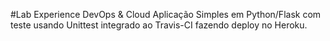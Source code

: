 #Lab Experience DevOps & Cloud</b>
</b>Aplicação Simples em  Python/Flask com teste usando Unittest integrado ao Travis-CI fazendo deploy no Heroku.
